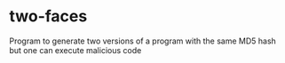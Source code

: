 # two-faces
Program to generate two versions of a program with the same MD5 hash but one can execute malicious code
